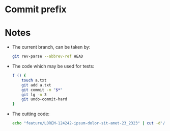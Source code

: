# Commit prefix


# Notes


* The current branch, can be taken by:

    ```sh
    git rev-parse --abbrev-ref HEAD
    ```

* The code which may be used for tests:

    ```sh
    f () {
        touch a.txt
        git add a.txt
        git commit -m "$*"
        git lg -n 3
        git undo-commit-hard
    }
    ```

* The cutting code:

    ```sh
    echo "feature/LOREM-124242-ipsum-dolor-sit-amet-23_2323" | cut -d'/' -f2 | cut -d'-' -f1-2
    ```
